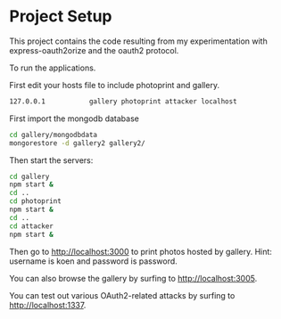 # Project Setup

This project contains the code resulting from my experimentation with express-oauth2orize and the oauth2 protocol.

To run the applications.

First edit your hosts file to include photoprint and gallery.

```bash
127.0.0.1           gallery photoprint attacker localhost
```

First import the mongodb database

```bash
cd gallery/mongodbdata
mongorestore -d gallery2 gallery2/
```

Then start the servers:

```bash
cd gallery
npm start &
cd ..
cd photoprint
npm start &
cd ..
cd attacker
npm start &
```

Then go to [http://localhost:3000](http://localhost:3000) to print photos hosted by gallery.
Hint: username is koen and password is password.

You can also browse the gallery by surfing to [http://localhost:3005](http://localhost:3005).

You can test out various OAuth2-related attacks by surfing to [http://localhost:1337](http://localhost:1337).
